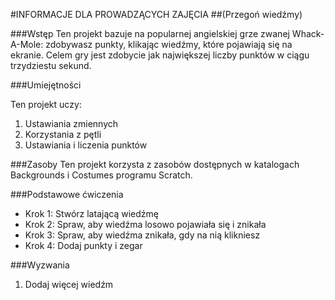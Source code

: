 #INFORMACJE DLA PROWADZĄCYCH ZAJĘCIA
##(Przegoń wiedźmy)

###Wstęp
Ten projekt bazuje na popularnej angielskiej grze zwanej Whack-A-Mole: zdobywasz punkty, klikając wiedźmy, które pojawiają się na ekranie. Celem gry jest zdobycie jak największej liczby punktów w ciągu trzydziestu sekund.

###Umiejętności

Ten projekt uczy:

1. Ustawiania zmiennych
2. Korzystania z pętli
3. Ustawiania i liczenia punktów

###Zasoby
Ten projekt korzysta z zasobów dostępnych w katalogach Backgrounds i Costumes programu Scratch.

###Podstawowe ćwiczenia
* Krok 1: Stwórz latającą wiedźmę
* Krok 2: Spraw, aby wiedźma losowo pojawiała się i znikała
* Krok 3: Spraw, aby wiedźma znikała, gdy na nią klikniesz
* Krok 4: Dodaj punkty i zegar

###Wyzwania
1. Dodaj więcej wiedźm
